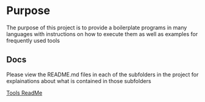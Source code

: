 # Purpose
The purpose of this project is to provide a boilerplate programs in many languages with instructions on how to execute them as well as examples for frequently used tools

## Docs
Please view the README.md files in each of the subfolders in the project for explainations about what is contained in those subfolders

[Tools ReadMe](./tools/README.md)